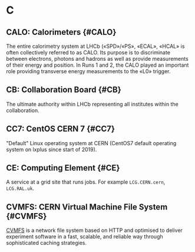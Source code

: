 # C

## CALO: Calorimeters {#CALO}

The entire calorimetry system at LHCb («SPD»/«PS», «ECAL», «HCAL» is often collectively referred to as CALO.
Its purpose is to discriminate between electrons, photons and hadrons as well as provide measurements of their energy and position.
In Runs 1 and 2, the CALO played an important role providing transverse energy measurements to the «L0» trigger.

## CB: Collaboration Board {#CB}

The ultimate authority within LHCb representing all institutes within the collaboration.

## CC7: CentOS CERN 7 {#CC7}

"Default" Linux operating system at CERN (CentOS7 default operating system on lxplus since start of 2019).

## CE: Computing Element {#CE}

A service at a grid site that runs jobs. For example `LCG.CERN.cern`, `LCG.RAL.uk`.

## CVMFS: CERN Virtual Machine File System {#CVMFS}

[CVMFS](https://cernvm.cern.ch/portal/filesystem) is a network file system based on HTTP and optimised to deliver experiment software
in a fast, scalable, and reliable way through sophisticated caching strategies.
